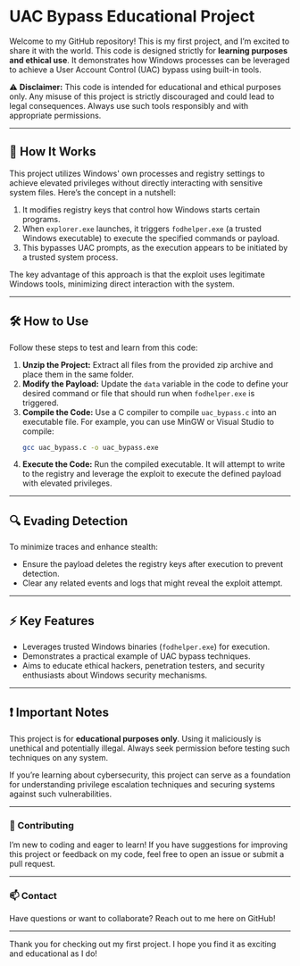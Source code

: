 # UAC Bypass Educational Project  

Welcome to my GitHub repository! This is my first project, and I’m excited to share it with the world. This code is designed strictly for **learning purposes and ethical use**. It demonstrates how Windows processes can be leveraged to achieve a User Account Control (UAC) bypass using built-in tools.  

⚠️ **Disclaimer:** This code is intended for educational and ethical purposes only. Any misuse of this project is strictly discouraged and could lead to legal consequences. Always use such tools responsibly and with appropriate permissions.  

---

## 🚀 How It Works  

This project utilizes Windows' own processes and registry settings to achieve elevated privileges without directly interacting with sensitive system files. Here’s the concept in a nutshell:  

1. It modifies registry keys that control how Windows starts certain programs.  
2. When `explorer.exe` launches, it triggers `fodhelper.exe` (a trusted Windows executable) to execute the specified commands or payload.  
3. This bypasses UAC prompts, as the execution appears to be initiated by a trusted system process.  

The key advantage of this approach is that the exploit uses legitimate Windows tools, minimizing direct interaction with the system.  

---

## 🛠️ How to Use  

Follow these steps to test and learn from this code:  

1. **Unzip the Project:** Extract all files from the provided zip archive and place them in the same folder.  
2. **Modify the Payload:** Update the `data` variable in the code to define your desired command or file that should run when `fodhelper.exe` is triggered.  
3. **Compile the Code:** Use a C compiler to compile `uac_bypass.c` into an executable file. For example, you can use MinGW or Visual Studio to compile:  
   ```bash
   gcc uac_bypass.c -o uac_bypass.exe
   ```  
4. **Execute the Code:** Run the compiled executable. It will attempt to write to the registry and leverage the exploit to execute the defined payload with elevated privileges.  

---

## 🔍 Evading Detection  

To minimize traces and enhance stealth:  
- Ensure the payload deletes the registry keys after execution to prevent detection.  
- Clear any related events and logs that might reveal the exploit attempt.  

---

## ⚡ Key Features  

- Leverages trusted Windows binaries (`fodhelper.exe`) for execution.  
- Demonstrates a practical example of UAC bypass techniques.  
- Aims to educate ethical hackers, penetration testers, and security enthusiasts about Windows security mechanisms.  

---

## ❗ Important Notes  

This project is for **educational purposes only**. Using it maliciously is unethical and potentially illegal. Always seek permission before testing such techniques on any system.  

If you’re learning about cybersecurity, this project can serve as a foundation for understanding privilege escalation techniques and securing systems against such vulnerabilities.  

---

### 🤝 Contributing  

I’m new to coding and eager to learn! If you have suggestions for improving this project or feedback on my code, feel free to open an issue or submit a pull request.  

---

### 📫 Contact  

Have questions or want to collaborate? Reach out to me here on GitHub!  

---  

Thank you for checking out my first project. I hope you find it as exciting and educational as I do!
